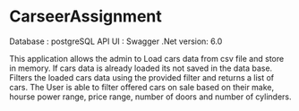 # CarseerAssignment
Database : postgreSQL
API UI : Swagger 
.Net version: 6.0 

This application allows the admin to Load cars data from csv file and store in memory. If cars data is already loaded its not saved in the data base.
Filters the loaded cars data using the provided filter and returns a list of cars. 
The User is able to filter offered cars on sale based on their make, hourse power range, price range, number of doors and number of cylinders.
